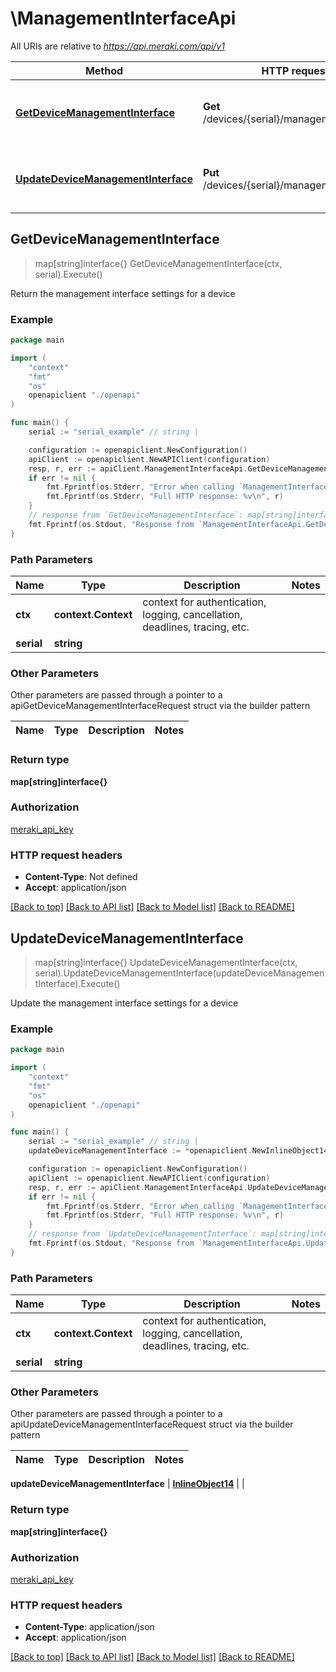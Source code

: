 # \ManagementInterfaceApi

All URIs are relative to *https://api.meraki.com/api/v1*

Method | HTTP request | Description
------------- | ------------- | -------------
[**GetDeviceManagementInterface**](ManagementInterfaceApi.md#GetDeviceManagementInterface) | **Get** /devices/{serial}/managementInterface | Return the management interface settings for a device
[**UpdateDeviceManagementInterface**](ManagementInterfaceApi.md#UpdateDeviceManagementInterface) | **Put** /devices/{serial}/managementInterface | Update the management interface settings for a device



## GetDeviceManagementInterface

> map[string]interface{} GetDeviceManagementInterface(ctx, serial).Execute()

Return the management interface settings for a device



### Example

```go
package main

import (
    "context"
    "fmt"
    "os"
    openapiclient "./openapi"
)

func main() {
    serial := "serial_example" // string | 

    configuration := openapiclient.NewConfiguration()
    apiClient := openapiclient.NewAPIClient(configuration)
    resp, r, err := apiClient.ManagementInterfaceApi.GetDeviceManagementInterface(context.Background(), serial).Execute()
    if err != nil {
        fmt.Fprintf(os.Stderr, "Error when calling `ManagementInterfaceApi.GetDeviceManagementInterface``: %v\n", err)
        fmt.Fprintf(os.Stderr, "Full HTTP response: %v\n", r)
    }
    // response from `GetDeviceManagementInterface`: map[string]interface{}
    fmt.Fprintf(os.Stdout, "Response from `ManagementInterfaceApi.GetDeviceManagementInterface`: %v\n", resp)
}
```

### Path Parameters


Name | Type | Description  | Notes
------------- | ------------- | ------------- | -------------
**ctx** | **context.Context** | context for authentication, logging, cancellation, deadlines, tracing, etc.
**serial** | **string** |  | 

### Other Parameters

Other parameters are passed through a pointer to a apiGetDeviceManagementInterfaceRequest struct via the builder pattern


Name | Type | Description  | Notes
------------- | ------------- | ------------- | -------------


### Return type

**map[string]interface{}**

### Authorization

[meraki_api_key](../README.md#meraki_api_key)

### HTTP request headers

- **Content-Type**: Not defined
- **Accept**: application/json

[[Back to top]](#) [[Back to API list]](../README.md#documentation-for-api-endpoints)
[[Back to Model list]](../README.md#documentation-for-models)
[[Back to README]](../README.md)


## UpdateDeviceManagementInterface

> map[string]interface{} UpdateDeviceManagementInterface(ctx, serial).UpdateDeviceManagementInterface(updateDeviceManagementInterface).Execute()

Update the management interface settings for a device



### Example

```go
package main

import (
    "context"
    "fmt"
    "os"
    openapiclient "./openapi"
)

func main() {
    serial := "serial_example" // string | 
    updateDeviceManagementInterface := *openapiclient.NewInlineObject14() // InlineObject14 |  (optional)

    configuration := openapiclient.NewConfiguration()
    apiClient := openapiclient.NewAPIClient(configuration)
    resp, r, err := apiClient.ManagementInterfaceApi.UpdateDeviceManagementInterface(context.Background(), serial).UpdateDeviceManagementInterface(updateDeviceManagementInterface).Execute()
    if err != nil {
        fmt.Fprintf(os.Stderr, "Error when calling `ManagementInterfaceApi.UpdateDeviceManagementInterface``: %v\n", err)
        fmt.Fprintf(os.Stderr, "Full HTTP response: %v\n", r)
    }
    // response from `UpdateDeviceManagementInterface`: map[string]interface{}
    fmt.Fprintf(os.Stdout, "Response from `ManagementInterfaceApi.UpdateDeviceManagementInterface`: %v\n", resp)
}
```

### Path Parameters


Name | Type | Description  | Notes
------------- | ------------- | ------------- | -------------
**ctx** | **context.Context** | context for authentication, logging, cancellation, deadlines, tracing, etc.
**serial** | **string** |  | 

### Other Parameters

Other parameters are passed through a pointer to a apiUpdateDeviceManagementInterfaceRequest struct via the builder pattern


Name | Type | Description  | Notes
------------- | ------------- | ------------- | -------------

 **updateDeviceManagementInterface** | [**InlineObject14**](InlineObject14.md) |  | 

### Return type

**map[string]interface{}**

### Authorization

[meraki_api_key](../README.md#meraki_api_key)

### HTTP request headers

- **Content-Type**: application/json
- **Accept**: application/json

[[Back to top]](#) [[Back to API list]](../README.md#documentation-for-api-endpoints)
[[Back to Model list]](../README.md#documentation-for-models)
[[Back to README]](../README.md)

